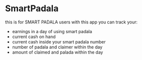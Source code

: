 # SmartPadala

this is for SMART PADALA users 
with this app you can track your:
 - earnings in a day of using smart padala
 - current cash on hand 
 - current cash inside your smart padala number
 - number of padala and claimer within the day
 - amount of claimed and palada within the day
 
